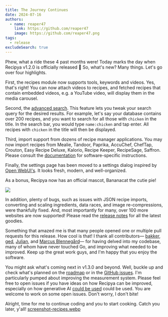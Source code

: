 ```yaml
---
title: The Journey Continues
date: 2024-07-16
authors:
  - name: reaper47
    link: https://github.com/reaper47
    image: https://github.com/reaper47.png
tags:
  - release
excludeSearch: true
---
```


Phew, what a ride these 4 past months were! Today marks the day when Recipya v1.2.0 is officially released 🎉 So, what's new? Many things. Let's go over 
four highlights. 

First, the recipes module now supports tools, keywords and videos. Yes, that's right! You can now attach videos to recipes, and fetched recipes that contain 
embedded videos, e.g. a YouTube video, will display them in the media carousel. 

Second, the [advanced search](/guide/docs/features/recipes/search/). This feature lets you tweak your  search query for the desired results. For example,
let's say your database contains over 200 recipes, and you want to search for all those with `chicken` in the title. In the search bar, you would
type `name:chicken` and tap enter. All recipes with `chicken` in the title will then be displayed.

Third, import support from dozens of recipe manager applications. You may now import recipes from Mealie, Tandoor, Paprika, AccuChef, ChefTap, Crouton, Easy Recipe Deluxe, 
Kalorio, Recipe Keeper, RecipeSage, Saffron. Please consult the [documentation](/guide/docs/features/integrations/) for software-specific instructions. 

Finally, the settings page has been moved to a settings dialog inspired by [Open WebUI's](https://github.com/open-webui/open-webui). It looks 
fresh, modern, and well-organized. 

As a bonus, Recipya now has an official mascot, Bananacat the cutie pie! 

![](https://raw.githubusercontent.com/reaper47/recipya/main/web/static/mstile-150x150.png)

In addition, plenty of bugs, such as issues with JSON recipe imports, converting and scaling ingredients, data races, and image re-compressions, were thankfully fixed. 
And, most importantly for many, over 100 more websites are now supported! Please read the [release notes](/guide/about/changelog/v1.2.0/) for all the latest goodies.

Something that amazed me is that many people opened one or multiple pull requests for this release. How cool is that! I thank all contributors— 
[bakker](https://github.com/bakker), [ged](https://github.com/gedw99), [Julian](https://github.com/jesp1999), and [Marcus Blennegård](https://github.com/mblennegard)—
for having delved into my codebase, many of whom have never touched Go, and improving what needed to be improved. Keep up the great work guys, and I'm happy that 
you enjoy the software.

You might ask what's coming next in v1.3.0 and beyond. Well, buckle up and check what's planned on the [roadmap](/guide/about/roadmap/) or 
in the [GitHub issues](https://github.com/reaper47/recipya/issues). I'm particularly pumped about improving the measurement system. Please feel free
to open issues if you have ideas on how Recipya can be improved, especially on how generative AI [could be used](https://github.com/reaper47/recipya/issues/397)
could be used. You are welcome to work on some open issues. Don't worry, I don't bite!

Alright, time for me to continue coding and you to start cooking. Catch you later, y'all!
[screenshot-recipes.webp](..%2F..%2F..%2F..%2F.github%2Fscreenshot-recipes.webp)